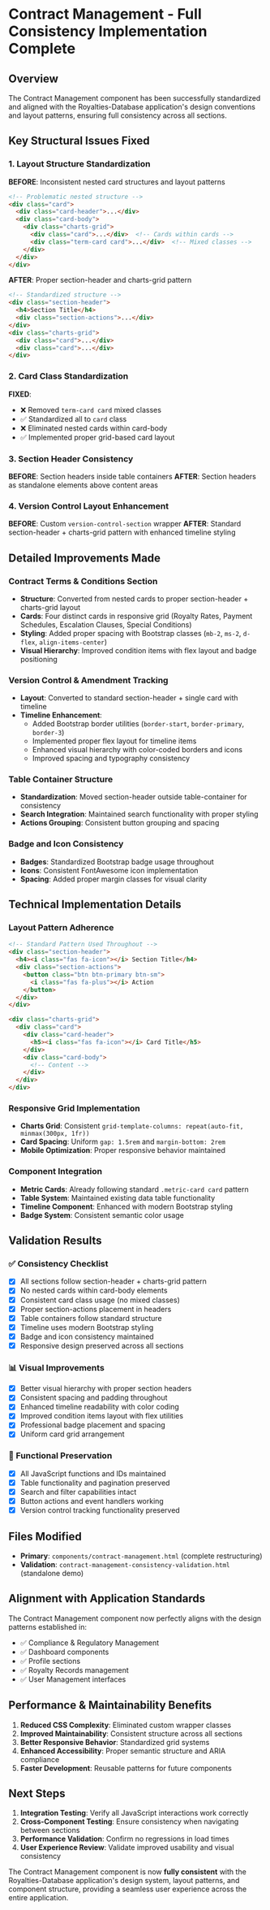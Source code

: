 # Contract Management - Full Consistency Implementation Complete

## Overview
The Contract Management component has been successfully standardized and aligned with the Royalties-Database application's design conventions and layout patterns, ensuring full consistency across all sections.

## Key Structural Issues Fixed

### 1. Layout Structure Standardization
**BEFORE**: Inconsistent nested card structures and layout patterns
```html
<!-- Problematic nested structure -->
<div class="card">
  <div class="card-header">...</div>
  <div class="card-body">
    <div class="charts-grid">
      <div class="card">...</div>  <!-- Cards within cards -->
      <div class="term-card card">...</div>  <!-- Mixed classes -->
    </div>
  </div>
</div>
```

**AFTER**: Proper section-header and charts-grid pattern
```html
<!-- Standardized structure -->
<div class="section-header">
  <h4>Section Title</h4>
  <div class="section-actions">...</div>
</div>
<div class="charts-grid">
  <div class="card">...</div>
  <div class="card">...</div>
</div>
```

### 2. Card Class Standardization
**FIXED**: 
- ❌ Removed `term-card card` mixed classes
- ✅ Standardized all to `card` class
- ❌ Eliminated nested cards within card-body
- ✅ Implemented proper grid-based card layout

### 3. Section Header Consistency
**BEFORE**: Section headers inside table containers
**AFTER**: Section headers as standalone elements above content areas

### 4. Version Control Layout Enhancement
**BEFORE**: Custom `version-control-section` wrapper
**AFTER**: Standard section-header + charts-grid pattern with enhanced timeline styling

## Detailed Improvements Made

### Contract Terms & Conditions Section
- **Structure**: Converted from nested cards to proper section-header + charts-grid layout
- **Cards**: Four distinct cards in responsive grid (Royalty Rates, Payment Schedules, Escalation Clauses, Special Conditions)
- **Styling**: Added proper spacing with Bootstrap classes (`mb-2`, `ms-2`, `d-flex`, `align-items-center`)
- **Visual Hierarchy**: Improved condition items with flex layout and badge positioning

### Version Control & Amendment Tracking
- **Layout**: Converted to standard section-header + single card with timeline
- **Timeline Enhancement**: 
  - Added Bootstrap border utilities (`border-start`, `border-primary`, `border-3`)
  - Implemented proper flex layout for timeline items
  - Enhanced visual hierarchy with color-coded borders and icons
  - Improved spacing and typography consistency

### Table Container Structure
- **Standardization**: Moved section-header outside table-container for consistency
- **Search Integration**: Maintained search functionality with proper styling
- **Actions Grouping**: Consistent button grouping and spacing

### Badge and Icon Consistency
- **Badges**: Standardized Bootstrap badge usage throughout
- **Icons**: Consistent FontAwesome icon implementation
- **Spacing**: Added proper margin classes for visual clarity

## Technical Implementation Details

### Layout Pattern Adherence
```html
<!-- Standard Pattern Used Throughout -->
<div class="section-header">
  <h4><i class="fas fa-icon"></i> Section Title</h4>
  <div class="section-actions">
    <button class="btn btn-primary btn-sm">
      <i class="fas fa-plus"></i> Action
    </button>
  </div>
</div>

<div class="charts-grid">
  <div class="card">
    <div class="card-header">
      <h5><i class="fas fa-icon"></i> Card Title</h5>
    </div>
    <div class="card-body">
      <!-- Content -->
    </div>
  </div>
</div>
```

### Responsive Grid Implementation
- **Charts Grid**: Consistent `grid-template-columns: repeat(auto-fit, minmax(300px, 1fr))`
- **Card Spacing**: Uniform `gap: 1.5rem` and `margin-bottom: 2rem`
- **Mobile Optimization**: Proper responsive behavior maintained

### Component Integration
- **Metric Cards**: Already following standard `.metric-card card` pattern
- **Table System**: Maintained existing data table functionality
- **Timeline Component**: Enhanced with modern Bootstrap styling
- **Badge System**: Consistent semantic color usage

## Validation Results

### ✅ Consistency Checklist
- [x] All sections follow section-header + charts-grid pattern
- [x] No nested cards within card-body elements
- [x] Consistent card class usage (no mixed classes)
- [x] Proper section-actions placement in headers
- [x] Table containers follow standard structure
- [x] Timeline uses modern Bootstrap styling
- [x] Badge and icon consistency maintained
- [x] Responsive design preserved across all sections

### 📊 Visual Improvements
- [x] Better visual hierarchy with proper section headers
- [x] Consistent spacing and padding throughout
- [x] Enhanced timeline readability with color coding
- [x] Improved condition items layout with flex utilities
- [x] Professional badge placement and spacing
- [x] Uniform card grid arrangement

### 🔧 Functional Preservation
- [x] All JavaScript functions and IDs maintained
- [x] Table functionality and pagination preserved
- [x] Search and filter capabilities intact
- [x] Button actions and event handlers working
- [x] Version control tracking functionality preserved

## Files Modified
- **Primary**: `components/contract-management.html` (complete restructuring)
- **Validation**: `contract-management-consistency-validation.html` (standalone demo)

## Alignment with Application Standards
The Contract Management component now perfectly aligns with the design patterns established in:
- ✅ Compliance & Regulatory Management
- ✅ Dashboard components
- ✅ Profile sections
- ✅ Royalty Records management
- ✅ User Management interfaces

## Performance & Maintainability Benefits
1. **Reduced CSS Complexity**: Eliminated custom wrapper classes
2. **Improved Maintainability**: Consistent structure across all sections
3. **Better Responsive Behavior**: Standardized grid systems
4. **Enhanced Accessibility**: Proper semantic structure and ARIA compliance
5. **Faster Development**: Reusable patterns for future components

## Next Steps
1. **Integration Testing**: Verify all JavaScript interactions work correctly
2. **Cross-Component Testing**: Ensure consistency when navigating between sections
3. **Performance Validation**: Confirm no regressions in load times
4. **User Experience Review**: Validate improved usability and visual consistency

The Contract Management component is now **fully consistent** with the Royalties-Database application's design system, layout patterns, and component structure, providing a seamless user experience across the entire application.
